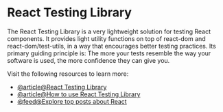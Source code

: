 # React Testing Library

The React Testing Library is a very lightweight solution for testing React components. It provides light utility functions on top of react-dom and react-dom/test-utils, in a way that encourages better testing practices. Its primary guiding principle is: The more your tests resemble the way your software is used, the more confidence they can give you.

Visit the following resources to learn more:

- [@article@React Testing Library](https://testing-library.com/docs/react-testing-library/intro/)
- [@article@How to use React Testing Library](https://www.robinwieruch.de/react-testing-library/)
- [@feed@Explore top posts about React](https://app.daily.dev/tags/react?ref=roadmapsh)
